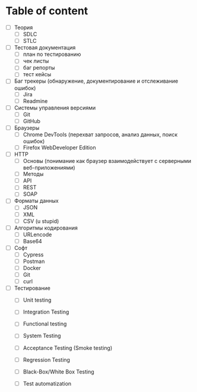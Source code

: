 # Table of content



* [ ] Теория
  * [ ] SDLC
  * [ ] STLC
* [ ] Тестовая документация
  * [ ] план по тестированию
  * [ ] чек листы
  * [ ] баг репорты
  * [ ] тест кейсы
* [ ] Баг трекеры \(обнаружение, документирование и отслеживание ошибок\)
  * [ ] Jira
  * [ ] Readmine
* [ ] Системы управления версиями
  * [ ] Git
  * [ ] GitHub
* [ ] Браузеры
  * [ ] Chrome DevTools \(перехват запросов, анализ данных, поиск ошибок\)
  * [ ] Firefox WebDeveloper Edition
* [ ] HTTP
  * [ ] Основы \(понимание как браузер взаимодействует с серверными веб-приложениями\)
  * [ ] Методы
  * [ ] API
  * [ ] REST
  * [ ] SOAP
* [ ] Форматы данных
  * [ ] JSON
  * [ ] XML
  * [ ] CSV \(u stupid\)
* [ ] Алгоритмы кодирования
  * [ ] URLencode
  * [ ] Base64
* [ ] Софт
  * [ ] Cypress
  * [ ] Postman
  * [ ] Docker
  * [ ] Git
  * [ ] curl
* [ ] Тестирование
  * [ ] Unit testing
  * [ ] Integration Testing
  * [ ] Functional testing
  * [ ] System Testing
  * [ ] Acceptance Testing \(Smoke testing\)
  * [ ] Regression Testing
  * [ ] Black-Box/White Box Testing
  * [ ] Test automatization


